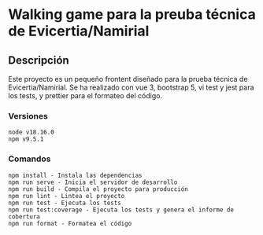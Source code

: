 # Walking game para la preuba técnica de Evicertia/Namirial

## Descripción

Este proyecto es un pequeño frontent diseñado para la prueba técnica de Evicertia/Namirial.
Se ha realizado con vue 3, bootstrap 5, vi test y jest para los tests, y prettier para el formateo del código.

### Versiones

```
node v18.16.0
npm v9.5.1
```

### Comandos

```
npm install - Instala las dependencias
npm run serve - Inicia el servidor de desarrollo
npm run build - Compila el proyecto para producción
npm run lint - Lintea el proyecto
npm run test - Ejecuta los tests
npm run test:coverage - Ejecuta los tests y genera el informe de cobertura
npm run format - Formatea el código
```
